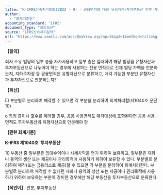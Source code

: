 ```yaml
---
title: "K-IFRS신속처리질의(2022 - 9) - 공용면적에 대한 유형자산/투자부동산 안분 계산"
author:
  - "회계기준원"
acounting_standard: "IFRS"
document_type: "질의회신"
source: "IFRS신속처리질의"
url: "https://www.samili.com/acc/QnaView.asp?op=3&op2=1&method=title&group=2124-15;1&orgcode=3&searchword=&page=15&code=K%2DIFRS%EC%8B%A0%EC%86%8D%EC%B2%98%EB%A6%AC%EC%A7%88%EC%9D%98%2D9%3A20220204"
---
```

**【질의】**

  

회사 소유 빌딩의 일부 층을 자가사용하고 일부 층은 임대하여 해당 빌딩을 유형자산과 투자부동산으로 나누어야 하는 경우에 사용하는 전용 면적으로 전체 빌딩 가액을 안분하는지, 지하주차장 등 공용면적은 유형자산으로 분류하고, 매각 가능한 부분만 유형자산과 투자자산으로 안분하는지?

  
  

**【회신】**

  

□ 부분별로 분리하여 매각할 수 있으면 각 부분을 분리하여 회계처리함(제1040호 문단10)

  

o 특정 층이나 호수를 매각할 경우, 공용 사용면적도 매각대상에 포함된다면 공용 사용면적도 투자부동산과 유형자산으로 안분해야 함

  
  

**【관련 회계기준】**

  

**K-IFRS 제1040호 ‘투자부동산’**

  

10 부동산 중 일부분은 임대수익이나 시세차익을 얻기 위하여 보유하고, 일부분은 재화나 용역의 생산 또는 제공이나 관리목적에 사용하기 위하여 보유할 수 있다. 부분별로 분리하여 매각(또는 금융리스로 제공)할 수 있으면 각 부분을 분리하여 회계처리한다. 부분별로 분리하여 매각할 수 없다면 재화나 용역의 생산 또는 제공이나 관리목적에 사용하기 위하여 보유하는 부분이 경미한 경우에만 해당 부동산을 투자부동산으로 분류한다.

  
  

**【색인어】** 안분, 투자부동산
